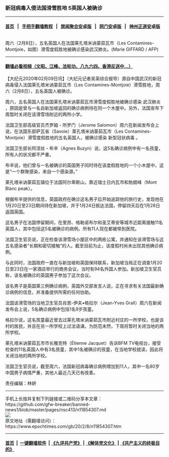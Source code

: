 ### 新冠病毒入侵法国滑雪胜地 5英国人被确诊
------------------------

#### [首页](https://github.com/gfw-breaker/banned-news1/blob/master/README.md) &nbsp;&nbsp;|&nbsp;&nbsp; [手把手翻墙教程](https://github.com/gfw-breaker/guides/wiki) &nbsp;&nbsp;|&nbsp;&nbsp; [禁闻聚合安卓版](https://github.com/gfw-breaker/bn-android) &nbsp;&nbsp;|&nbsp;&nbsp; [网门安卓版](https://github.com/oGate2/oGate) &nbsp;&nbsp;|&nbsp;&nbsp; [神州正道安卓版](https://github.com/SzzdOgate/update) 



<div><img alt="" class="aligncenter wp-post-image" src="https://i.epochtimes.com/assets/uploads/2020/02/000_1OT213-600x400.jpg"/>
<div class="red16 caption">
 <p>
  周六（2月8日），五名英国人在法国莱孔塔米讷蒙茹瓦市（Les Contamines-Montjoie，如图）滑雪度假胜地被确诊感染武汉肺炎。(Marie GIFFARD / AFP)
 </p>
</div>
</div><hr/>

#### [翻墙必看视频（文昭、江峰、法轮功、八九六四、香港反送中...）](http://167.172.214.107/home.html)

<div><p>
 【大纪元2020年02月09日讯】（大纪元记者吴英综合报导）源自中国武汉的新冠病毒侵入法国莱孔塔米讷蒙茹瓦市（Les Contamines-Montjoie）滑雪胜地，周六（2月8日），五名英国人被确诊。
</p>
<p>
 周六，五名英国人在法国莱孔塔米讷蒙茹瓦市滑雪度假胜地被确诊感染
 <ok href="https://www.epochtimes.com/gb/tag/%E6%AD%A6%E6%B1%89%E8%82%BA%E7%82%8E.html">
  武汉肺炎
 </ok>
 ，原因是曾与一名自新加坡返回的确诊病例待在同一个木屋中。另外，法国宣布下周暂时关闭在该滑雪场附近的两所小学。
</p>
<p>
 法国卫生部高级官员杰罗姆・所罗门（Jerome Salomon）周六在新闻发布会上说，在法国东部萨瓦省（Savoie）莱孔塔米讷蒙茹瓦市（Les Contamines-Montjoie）滑雪度假胜地的五名英国人，被确诊感染
 <ok href="https://www.epochtimes.com/gb/tag/%E6%96%B0%E5%9E%8B%E5%86%A0%E7%8A%B6%E7%97%85%E6%AF%92.html">
  新型冠状病毒
 </ok>
 。
</p>
<p>
 法国卫生部长阿涅丝・布辛（Agnes Buzyn）说，这5名确诊病例中有一名孩童，所有人的状况都不严重。
</p>
<p>
 布辛说，他们曾与一名被确诊的英国男子同时待在该度假胜地的一个小木屋中，这是“一个群聚感染，来自一个感染源。”
</p>
<p>
 莱孔塔米讷蒙茹瓦镇位于法国阿尔卑斯山，靠近瑞士日内瓦市和勃朗峰（Mont Blanc peak）。
</p>
<p>
 根据布辛提供的信息，英国政府在确诊这名男子后开始追踪他的旅行史，发现他在1月20日至23日期间待在新加坡，并于1月24日抵达法国，停留四天后在1月28日返国英国。
</p>
<p>
 这名男子在法国停留期间，在里昂、格勒诺布尔和圣艾蒂安等城市近距离接触11名英国人，其中包括这5名被确诊的病例。所有11人现在都被带到医院。
</p>
<p>
 法国卫生官员说，正在检查该滑雪场小屋区中的两栋公寓，并通知在该滑雪场与这五名感染者“长期和密切接触”的人。截至目前为止，该度假村尚未出现其他确诊病例。
</p>
<p>
 与此同时，法国政府一直在与新加坡和英国保持联系，新加坡当局正在调查1月20日至23日在一家酒店举行的商务会议，当时有94名外国人参加。新加坡卫生官员称，该名被确诊的英国男子参加了这次会议。
</p>
<p>
 该名男子是英国第三例确诊病例，英国外交部发言人说，正在寻求有关法国最新确诊病例的信息，并准备提供所需的任何协助。
</p>
<p>
 法国该滑雪场的当地卫生官员肖恩-伊夫•格拉尔（Jean-Yves Grall）周六在新闻发布会上说，5名确诊病例中包括1名9岁孩童。
</p>
<p>
 格拉尔说，这名孩童最近曾去过莱孔塔米讷蒙茹瓦市附近村庄的一所学校，也是该村的居民，并且在另一所学校上过法语课。为防范未然，下周将暂时关闭当地的两所学校。
</p>
<p>
 莱孔塔米讷蒙茹瓦市市长雅克特（Étienne Jacquet）告诉BFM TV电视台，接受检查的11名英国人中有3名孩童，其中1名被确诊的孩童，在当地学校就读，因此将关闭当地的两所学校。
</p>
<p>
 法国卫生官员说，截至周六，法国新冠病毒确诊病例增加到11人，其中一名80岁中国男子病情严重，其他人最近几天已有改善。
</p>
<p>
 责任编辑：林妍
</p>
</div>
<hr/>
手机上长按并复制下列链接或二维码分享本文章：<br/>
https://github.com/gfw-breaker/banned-news1/blob/master/pages/nsc413/n11854307.md <br/>
<a href='https://github.com/gfw-breaker/banned-news1/blob/master/pages/nsc413/n11854307.md'><img src='https://github.com/gfw-breaker/banned-news1/blob/master/pages/nsc413/n11854307.md.png'/></a> <br/>
原文地址（需翻墙访问）：https://www.epochtimes.com/gb/20/2/8/n11854307.htm


------------------------
#### [首页](https://github.com/gfw-breaker/banned-news1/blob/master/README.md) &nbsp;|&nbsp; [一键翻墙软件](https://github.com/gfw-breaker/nogfw/blob/master/README.md) &nbsp;| [《九评共产党》](https://github.com/gfw-breaker/9ping.md/blob/master/README.md#九评之一评共产党是什么) | [《解体党文化》](https://github.com/gfw-breaker/jtdwh.md/blob/master/README.md) | [《共产主义的终极目的》](https://github.com/gfw-breaker/gczydzjmd.md/blob/master/README.md)


<img src='http://gfw-breaker.win/banned-news/pages/nsc413/n11854307.md' width='0px' height='0px'/>